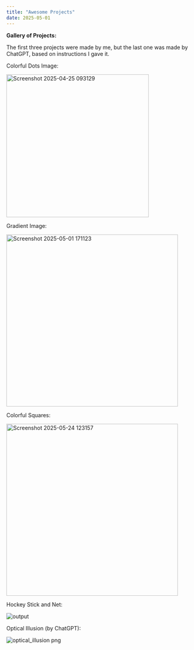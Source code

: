 ```yaml
---
title: "Awesome Projects"
date: 2025-05-01
---
```

**Gallery of Projects:**

The first three projects were made by me, but the last one was made by ChatGPT, based on instructions I gave it.

Colorful Dots Image:

<img width="372" alt="Screenshot 2025-04-25 093129" src="https://github.com/user-attachments/assets/c8723345-adb2-4c0f-96ca-b0a33c2761f3" />



Gradient Image:

<img width="448" alt="Screenshot 2025-05-01 171123" src="https://github.com/user-attachments/assets/b8af4dad-3abf-4499-b1a8-eeeeb4e3bc3c" />


Colorful Squares:

<img width="448" alt="Screenshot 2025-05-24 123157" src="https://github.com/user-attachments/assets/71ec7882-5cc3-421a-ad98-a12bf4c8b177" />


Hockey Stick and Net:

![output](https://github.com/user-attachments/assets/2c01ec94-7d2f-40d7-acea-a4843414cdc4)




Optical Illusion (by ChatGPT):

![optical_illusion png](https://github.com/user-attachments/assets/04738858-a704-4d99-a4ba-002e8e4292b4)
